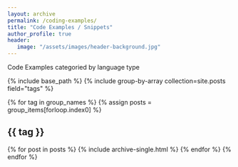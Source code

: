 ```yaml
---
layout: archive
permalink: /coding-examples/
title: "Code Examples / Snippets"
author_profile: true
header: 
   image: "/assets/images/header-background.jpg" 
---
```


Code Examples categoried by language type

{% include base_path %}
{% include group-by-array collection=site.posts field="tags" %}

{% for tag in group_names %}
  {% assign posts = group_items[forloop.index0] %}
  <h2 id="{{ tag | slugify }}" class="archive__subtitle">{{ tag }}</h2>
  {% for post in posts %}
    {% include archive-single.html %}
  {% endfor %}
{% endfor %}

